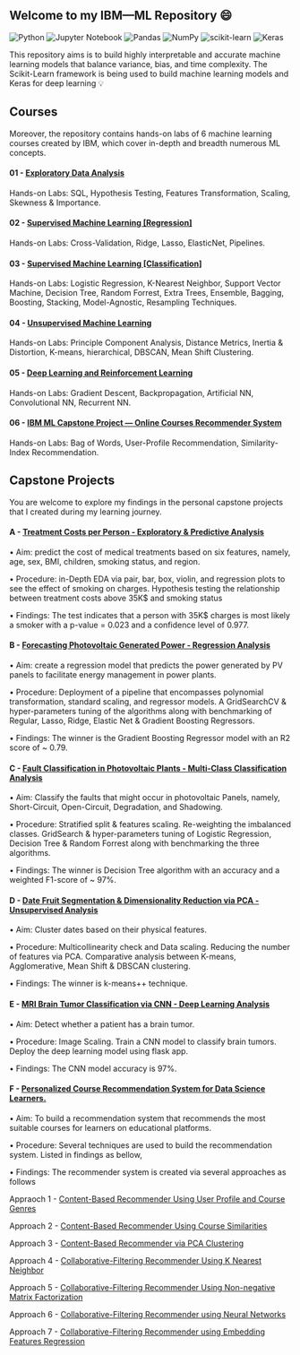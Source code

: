 ## Welcome to my IBM—ML Repository :smile:
![Python](https://img.shields.io/badge/python-3670A0?style=for-the-badge&logo=python&logoColor=ffdd54)
![Jupyter Notebook](https://img.shields.io/badge/jupyter-%23FA0F00.svg?style=for-the-badge&logo=jupyter&logoColor=white)
![Pandas](https://img.shields.io/badge/pandas-%23150458.svg?style=for-the-badge&logo=pandas&logoColor=white)
![NumPy](https://img.shields.io/badge/numpy-%23013243.svg?style=for-the-badge&logo=numpy&logoColor=white)
![scikit-learn](https://img.shields.io/badge/scikit--learn-%23F7931E.svg?style=for-the-badge&logo=scikit-learn&logoColor=white)
![Keras](https://img.shields.io/badge/Keras-%23D00000.svg?style=for-the-badge&logo=Keras&logoColor=white)

This repository aims is to build highly interpretable and accurate machine learning models that balance variance, bias, and time complexity. The Scikit-Learn framework is being used to build machine learning models and Keras for deep learning :bulb:

## Courses

Moreover, the repository contains hands-on labs of 6 machine learning courses created by IBM, which cover in-depth and breadth numerous ML concepts.

#### 01 - [Exploratory Data Analysis](https://github.com/KAFSALAH/IBM_MachineLearning/tree/main/01%20-%20Exploratory%20Data%20Analysis)
Hands-on Labs: SQL, Hypothesis Testing, Features Transformation, Scaling, Skewness & Importance.

#### 02 - [Supervised Machine Learning [Regression]](https://github.com/KAFSALAH/IBM_MachineLearning/tree/main/02%20-%20Supervised%20Machine%20Learning%20%5BRegression%5D)
Hands-on Labs: Cross-Validation, Ridge, Lasso, ElasticNet, Pipelines.

#### 03 - [Supervised Machine Learning [Classification]](https://github.com/KAFSALAH/IBM_MachineLearning/tree/main/03%20-%20Supervised%20Machine%20Learning%20%5BClassification%5D)
Hands-on Labs: Logistic Regression, K-Nearest Neighbor, Support Vector Machine, Decision Tree, Random Forrest, Extra Trees, Ensemble, Bagging, Boosting, Stacking, Model-Agnostic, Resampling Techniques.

#### 04 - [Unsupervised Machine Learning](https://github.com/KAFSALAH/IBM_MachineLearning/tree/main/04%20-%20Unsupervised%20Machine%20Learning)
Hands-on Labs: Principle Component Analysis, Distance Metrics, Inertia & Distortion, K-means, hierarchical, DBSCAN, Mean Shift Clustering.
 
#### 05 - [Deep Learning and Reinforcement Learning](https://github.com/KAFSALAH/IBM_MachineLearning/tree/main/05%20-%20Deep%20Learning%20and%20Reinforcement%20Learning)
Hands-on Labs: Gradient Descent, Backpropagation, Artificial NN, Convolutional NN, Recurrent NN.

#### 06 - [IBM ML Capstone Project — Online Courses Recommender System](https://github.com/KAFSALAH/IBM_MachineLearning/tree/main/06%20-%20Recommender%20Systems)
Hands-on Labs: Bag of Words, User-Profile Recommendation, Similarity-Index Recommendation.

## Capstone Projects
You are welcome to explore my findings in the personal capstone projects that I created during my learning journey.

#### A - [Treatment Costs per Person - Exploratory & Predictive Analysis](https://github.com/KAFSALAH/IBM_MachineLearning/blob/main/01%20-%20Exploratory%20Data%20Analysis/F%20-%20Treatment%20Costs%20per%20Person%20-%20Exploratory%20%26%20Predictive%20Analysis.ipynb)

• Aim: predict the cost of medical treatments based on six features, namely, age, sex, BMI, children, smoking status, and region.

• Procedure: in-Depth EDA via pair, bar, box, violin, and regression plots to see the effect of smoking on charges. Hypothesis testing the relationship between treatment costs above 35K$ and smoking status

• Findings: The test indicates that a person with 35K$ charges is most likely a smoker with a p-value = 0.023 and a confidence level of 0.977.

#### B - [Forecasting Photovoltaic Generated Power - Regression Analysis](https://github.com/KAFSALAH/IBM_MachineLearning/blob/main/02%20-%20Supervised%20Machine%20Learning%20%5BRegression%5D/F%20-%20Forecasting%20Photovoltaic%20Generated%20Power.ipynb)

• Aim: create a regression model that predicts the power generated by PV panels to facilitate energy management in power plants. 

• Procedure: Deployment of a pipeline that encompasses polynomial transformation, standard scaling, and regressor models. A GridSearchCV & hyper-parameters tuning of the algorithms along with benchmarking of Regular, Lasso, Ridge, Elastic Net & Gradient Boosting Regressors.

• Findings: The winner is the Gradient Boosting Regressor model with an R2 score of ~ 0.79.

#### C - [Fault Classification in Photovoltaic Plants - Multi-Class Classification Analysis](https://github.com/KAFSALAH/IBM_MachineLearning/blob/main/03%20-%20Supervised%20Machine%20Learning%20%5BClassification%5D/J%20-%20Fault%20Classification%20in%20Photovoltaic%20Plants.ipynb)

• Aim: Classify the faults that might occur in photovoltaic Panels, namely, Short-Circuit, Open-Circuit, Degradation, and Shadowing.

• Procedure: Stratified split & features scaling. Re-weighting the imbalanced classes. GridSearch & hyper-parameters tuning of Logistic Regression, Decision Tree & Random Forrest along with benchmarking the three algorithms.

• Findings:  The winner is Decision Tree algorithm with an accuracy and a weighted F1-score of ~ 97%.

#### D - [Date Fruit Segmentation & Dimensionality Reduction via PCA - Unsupervised Analysis](https://github.com/KAFSALAH/IBM_MachineLearning/blob/main/04%20-%20Unsupervised%20Machine%20Learning/F%20-%20Date%20Fruit%20Segmentation%20%26%20Dimensionality%20Reduction%20via%20PCA.ipynb)

• Aim: Cluster dates based on their physical features. 

• Procedure: Multicollinearity check and Data scaling. Reducing the number of features via PCA. Comparative analysis between K-means, Agglomerative, Mean Shift & DBSCAN clustering.  

• Findings: The winner is k-means++ technique.

#### E -  [MRI Brain Tumor Classification via CNN - Deep Learning Analysis](https://github.com/KAFSALAH/IBM_MachineLearning/blob/main/05%20-%20Deep%20Learning%20and%20Reinforcement%20Learning/J%20-%20MRI%20Brain%20Tumor%20Classification%20via%20CNN.ipynb)

• Aim: Detect whether a patient has a brain tumor.

• Procedure: Image Scaling. Train a CNN model to classify brain tumors. Deploy the deep learning model using flask app.

• Findings: The CNN model accuracy is 97%.

#### F - [Personalized Course Recommendation System for Data Science Learners.](https://github.com/KAFSALAH/IBM_MachineLearning/tree/main/06%20-%20Recommender%20Systems)

• Aim: To build a recommendation system that recommends the most suitable courses for learners on educational platforms.

• Procedure: Several techniques are used to build the recommendation system. Listed in findings as bellow, 

• Findings: The recommender system is created via several approaches as follows

Appraoch 1 - [Content-Based Recommender Using User Profile and Course Genres](https://github.com/KAFSALAH/IBM_MachineLearning/blob/main/06%20-%20Recommender%20Systems/D%20-%20Content-Based%20User-Profile.ipynb)

Approach 2 - [Content-Based Recommender Using Course Similarities](https://github.com/KAFSALAH/IBM_MachineLearning/blob/main/06%20-%20Recommender%20Systems/E%20-%20Content-Based%20Similarity-Index.ipynb)

Approach 3 - [Content-Based Recommender via PCA Clustering](https://github.com/KAFSALAH/IBM_MachineLearning/blob/main/06%20-%20Recommender%20Systems/F%20-%20Content-Based%20PCA-Clustering.ipynb)

Approach 4 - [Collaborative-Filtering Recommender Using K Nearest Neighbor
](https://github.com/KAFSALAH/IBM_MachineLearning/blob/main/06%20-%20Recommender%20Systems/G%20-%20Collaborative-Filtering%20via%20KNN.ipynb)

Approach 5 - [Collaborative-Filtering Recommender Using Non-negative Matrix Factorization](https://github.com/KAFSALAH/IBM_MachineLearning/blob/main/06%20-%20Recommender%20Systems/H%20-%20Collaborative-Filtering%20via%20NMF.ipynb)

Approach 6 - [Collaborative-Filtering Recommender using Neural Networks](https://github.com/KAFSALAH/IBM_MachineLearning/blob/main/06%20-%20Recommender%20Systems/I%20-%20Collaborative-Filtering%20via%20ANN.ipynb)

Approach 7 - [Collaborative-Filtering Recommender using Embedding Features Regression](https://github.com/KAFSALAH/IBM_MachineLearning/blob/main/06%20-%20Recommender%20Systems/J%20-%20Collaborative-Filtering%20via%20Embeddings-Regression.ipynb)
